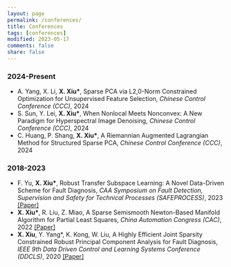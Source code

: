 ```yaml
---
layout: page
permalink: /conferences/
title: Conferences
tags: [conferences]
modified: 2023-05-17 
comments: false
share: false
---
```



### 2024-Present

* A. Yang, X. Li, <b>X. Xiu*</b>, Sparse PCA via L2,0-Norm Constrained Optimization for Unsupervised Feature Selection, <i> Chinese Control Conference (CCC)</i>, 2024 <br>
* S. Sun, Y. Lei, <b>X. Xiu*</b>, When Nonlocal Meets Nonconvex: A New Paradigm for Hyperspectral Image Denoising, <i> Chinese Control Conference (CCC)</i>, 2024 <br>
* C. Huang, P. Shang, <b>X. Xiu*</b>, A Riemannian Augmented Lagrangian Method for Structured Sparse PCA, <i> Chinese Control Conference (CCC)</i>, 2024 <br>

### 2018-2023

* F. Yu, <b>X. Xiu*</b>, Robust Transfer Subspace Learning: A Novel Data-Driven Scheme for Fault Diagnosis, <i> CAA Symposium on Fault Detection, Supervision and Safety for Technical Processes (SAFEPROCESS)</i>, 2023 <a href="https://ieeexplore.ieee.org/abstract/document/10295777" class="textlink" target="_blank">[Paper]</a> <br>
* <b>X. Xiu*</b>, R. Liu, Z. Miao, A Sparse Semismooth Newton-Based Manifold Algorithm for Partial Least Squares, <i> China Automation Congress (CAC)</i>, 2022 <a href="https://ieeexplore.ieee.org/abstract/document/10055654" class="textlink" target="_blank">[Paper]</a> <br>
* <b>X. Xiu</b>, Y. Yang*, K. Kong, W. Liu, A Highly Efficient Joint Sparsity Constrained Robust Principal Component Analysis for Fault Diagnosis, <i>IEEE 9th Data Driven Control and Learning Systems Conference (DDCLS)</i>, 2020 <a href="https://ieeexplore.ieee.org/abstract/document/9275063" class="textlink" target="_blank">[Paper]</a> <br>
